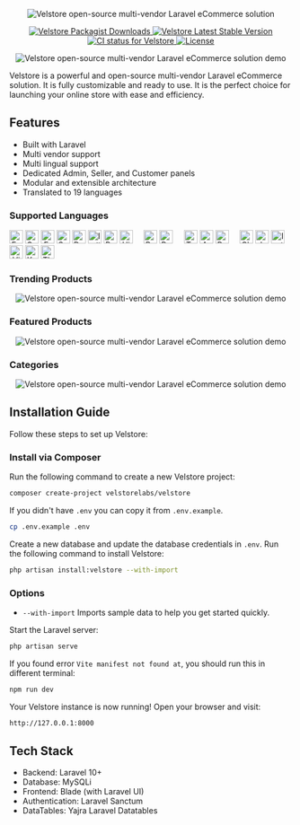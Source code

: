 <p align="center">
  <img src="https://i.ibb.co/1tRYZP5R/Velstore-logo-v1.png" alt="Velstore open-source multi-vendor Laravel eCommerce solution">
</p>

<p align="center">

  <a href="https://packagist.org/packages/velstorelabs/velstore">
    <img src="https://poser.pugx.org/velstorelabs/velstore/d/total" alt="Velstore Packagist Downloads">
  </a>
  
  <a href="https://github.com/velstorelabs/velstore/releases">
    <img src="https://poser.pugx.org/velstorelabs/velstore/v/stable" alt="Velstore Latest Stable Version">
  </a>

  <a href="https://github.com/velstorelabs/velstore/actions/workflows/ci.yml">
    <img src="https://github.com/velstorelabs/velstore/actions/workflows/ci.yml/badge.svg" alt="CI status for Velstore">
  </a>

  <a href="https://github.com/velstorelabs/velstore/blob/master/LICENSE">
    <img src="https://poser.pugx.org/velstorelabs/velstore/license" alt="License">
  </a>
</p>

<p align="center">
  <img src="https://i.ibb.co/9mL3YZQV/velstore-demo1-resized.png" alt="Velstore open-source multi-vendor Laravel eCommerce solution demo">
</p>

Velstore is a powerful and open-source multi-vendor Laravel eCommerce solution. It is fully customizable and ready to use. It is the perfect choice for launching your online store with ease and efficiency.

## Features

- Built with Laravel
- Multi vendor support
- Multi lingual support  
- Dedicated Admin, Seller, and Customer panels 
- Modular and extensible architecture
- Translated to 19 languages

### Supported Languages

<p align="center" style="display: inline;">
    <img src="https://flagicons.lipis.dev/flags/4x3/us.svg" title="English" width="24">
    <img src="https://flagicons.lipis.dev/flags/4x3/de.svg" title="German" width="24">
    <img src="https://flagicons.lipis.dev/flags/4x3/fr.svg" title="French" width="24">
    <img src="https://flagicons.lipis.dev/flags/4x3/es.svg" title="Spanish" width="24">
    <img src="https://flagicons.lipis.dev/flags/4x3/nl.svg" title="Dutch" width="24">
    <img src="https://flagicons.lipis.dev/flags/4x3/it.svg" title="Italian" width="24">
    <img src="https://flagicons.lipis.dev/flags/4x3/pt.svg" title="Portuguese" width="24">
    <img src="https://flagicons.lipis.dev/flags/4x3/in.svg" title="Hindi" width="24">
    &nbsp;&nbsp;&nbsp;
    <img src="https://flagicons.lipis.dev/flags/4x3/pl.svg" title="Polish" width="24">
    <img src="https://flagicons.lipis.dev/flags/4x3/ru.svg" title="Russian" width="24">
    &nbsp;&nbsp;&nbsp;
    <img src="https://flagicons.lipis.dev/flags/4x3/tr.svg" title="Turkish" width="24">
    <img src="https://flagicons.lipis.dev/flags/4x3/sa.svg" title="Arabic" width="24">
    <img src="https://flagicons.lipis.dev/flags/4x3/ir.svg" title="Persian" width="24">
    &nbsp;&nbsp;&nbsp;
    <img src="https://flagicons.lipis.dev/flags/4x3/cn.svg" title="Chinese" width="24">
    <img src="https://flagicons.lipis.dev/flags/4x3/jp.svg" title="Japanese" width="24">
    <img src="https://flagicons.lipis.dev/flags/4x3/id.svg" title="Indonesian" width="24">
    <img src="https://flagicons.lipis.dev/flags/4x3/vi.svg" title="Vietnamese" width="24">
    <img src="https://flagicons.lipis.dev/flags/4x3/kr.svg" title="Korean" width="24">
    <img src="https://flagicons.lipis.dev/flags/4x3/th.svg" title="Thai" width="24">
</p>


### Trending Products

<p align="center">
  <img src="https://i.ibb.co/7Jy8q2CS/trending-product-1.png" alt="Velstore open-source multi-vendor Laravel eCommerce solution demo">
</p>

### Featured Products

<p align="center">
  <img src="https://i.ibb.co/ch5w4bv2/featured-products-velstore-laravel.png" alt="Velstore open-source multi-vendor Laravel eCommerce solution demo">
</p>

### Categories

<p align="center">
  <img src="https://i.ibb.co/vvKgdWK9/categories-velstore-laravel.png" alt="Velstore open-source multi-vendor Laravel eCommerce solution demo">
</p>

## Installation Guide  

Follow these steps to set up Velstore:  

### **Install via Composer**  
Run the following command to create a new Velstore project:
```sh
composer create-project velstorelabs/velstore
```

If you didn't have `.env` you can copy it from `.env.example`.

```sh
cp .env.example .env
```

Create a new database and update the database credentials in `.env`. Run the following command to install Velstore:
```sh
php artisan install:velstore --with-import
```

### **Options**
- `--with-import` Imports sample data to help you get started quickly.

Start the Laravel server:
```sh
php artisan serve
```

If you found error `Vite manifest not found at`, you should run this in different terminal:
```sh
npm run dev
```

Your Velstore instance is now running! Open your browser and visit:
```sh
http://127.0.0.1:8000
```

## Tech Stack
- Backend: Laravel 10+
- Database: MySQLi
- Frontend: Blade (with Laravel UI)
- Authentication: Laravel Sanctum
- DataTables: Yajra Laravel Datatables